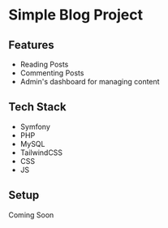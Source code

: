 # Simple Blog Project

## Features
* Reading Posts
* Commenting Posts
* Admin's dashboard for managing content

## Tech Stack
* Symfony
* PHP
* MySQL
* TailwindCSS
* CSS
* JS

## Setup
Coming Soon 